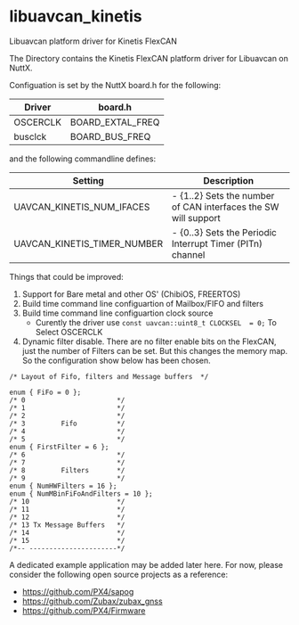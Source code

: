 # libuavcan_kinetis
Libuavcan platform driver for Kinetis FlexCAN

The Directory contains the Kinetis FlexCAN platform driver for Libuavcan on NuttX. 

Configuation is set by the NuttX board.h for the following:

|  Driver  |      board.h     |
|--------|----------------|
| OSCERCLK | BOARD_EXTAL_FREQ |
|  busclck |  BOARD_BUS_FREQ  |

and the following commandline defines:

|      Setting      |                             Description                                           |
|-------------------|-----------------------------------------------------------------------------------|
|UAVCAN_KINETIS_NUM_IFACES   | - {1..2}  Sets the number of CAN interfaces the SW will support |
|UAVCAN_KINETIS_TIMER_NUMBER | - {0..3}  Sets the Periodic Interrupt Timer (PITn) channel |

Things that could be improved:
1. Support for Bare metal and other OS' (ChibiOS, FREERTOS)
2. Build time command line configuartion of Mailbox/FIFO and filters
3. Build time command line configuartion clock source
    - Curently the driver use `const uavcan::uint8_t CLOCKSEL  = 0;` To Select OSCERCLK
4. Dynamic filter disable. There are no filter enable bits on the FlexCAN, just the number of Filters
   can be set. But this changes the memory map. So the configuration show below has been chosen. 

```
/* Layout of Fifo, filters and Message buffers  */

enum { FiFo = 0 };
/* 0                       */
/* 1                       */
/* 2                       */
/* 3         Fifo          */
/* 4                       */
/* 5                       */
enum { FirstFilter = 6 };
/* 6                       */
/* 7                       */
/* 8         Filters       */
/* 9                       */
enum { NumHWFilters = 16 };
enum { NumMBinFiFoAndFilters = 10 };
/* 10                      */
/* 11                      */
/* 12                      */
/* 13 Tx Message Buffers   */
/* 14                      */
/* 15                      */
/*-- ----------------------*/
```

A dedicated example application may be added later here.
For now, please consider the following open source projects as a reference:

- https://github.com/PX4/sapog
- https://github.com/Zubax/zubax_gnss
- https://github.com/PX4/Firmware

